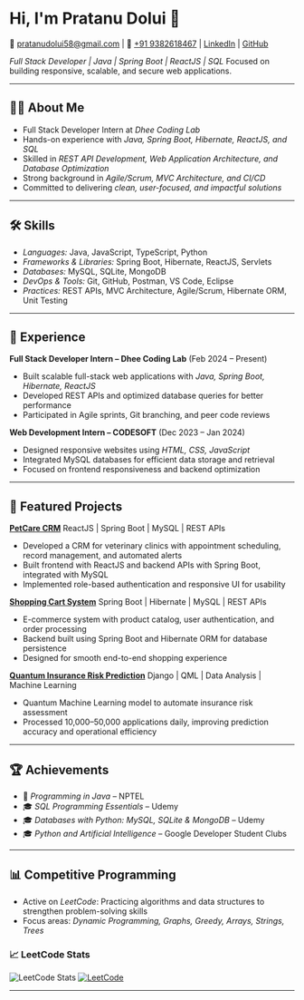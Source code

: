 # Hi, I'm Pratanu Dolui 👋

📧 [pratanudolui58@gmail.com](mailto:pratanudolui58@gmail.com) | 📱 [+91 9382618467](tel:+919382618467) | [LinkedIn](https://www.linkedin.com/in/pratanu-dolui-044761229) | [GitHub](https://github.com/Pratanudolui)

*Full Stack Developer | Java | Spring Boot | ReactJS | SQL*
Focused on building responsive, scalable, and secure web applications.

---

## 👨‍💻 About Me

* Full Stack Developer Intern at *Dhee Coding Lab*
* Hands-on experience with *Java, Spring Boot, Hibernate, ReactJS, and SQL*
* Skilled in *REST API Development, Web Application Architecture, and Database Optimization*
* Strong background in *Agile/Scrum, MVC Architecture, and CI/CD*
* Committed to delivering *clean, user-focused, and impactful solutions*

---

## 🛠 Skills

* *Languages:* Java, JavaScript, TypeScript, Python
* *Frameworks & Libraries:* Spring Boot, Hibernate, ReactJS, Servlets
* *Databases:* MySQL, SQLite, MongoDB
* *DevOps & Tools:* Git, GitHub, Postman, VS Code, Eclipse
* *Practices:* REST APIs, MVC Architecture, Agile/Scrum, Hibernate ORM, Unit Testing

---

## 💼 Experience

**Full Stack Developer Intern – Dhee Coding Lab** (Feb 2024 – Present)

* Built scalable full-stack web applications with *Java, Spring Boot, Hibernate, ReactJS*
* Developed REST APIs and optimized database queries for better performance
* Participated in Agile sprints, Git branching, and peer code reviews

**Web Development Intern – CODESOFT** (Dec 2023 – Jan 2024)

* Designed responsive websites using *HTML, CSS, JavaScript*
* Integrated MySQL databases for efficient data storage and retrieval
* Focused on frontend responsiveness and backend optimization

---

## 📌 Featured Projects

**[PetCare CRM](https://github.com/Pratanudolui)**
ReactJS | Spring Boot | MySQL | REST APIs

* Developed a CRM for veterinary clinics with appointment scheduling, record management, and automated alerts
* Built frontend with ReactJS and backend APIs with Spring Boot, integrated with MySQL
* Implemented role-based authentication and responsive UI for usability

**[Shopping Cart System](https://github.com/Pratanudolui)**
Spring Boot | Hibernate | MySQL | REST APIs

* E-commerce system with product catalog, user authentication, and order processing
* Backend built using Spring Boot and Hibernate ORM for database persistence
* Designed for smooth end-to-end shopping experience

**[Quantum Insurance Risk Prediction](https://github.com/Pratanudolui)**
Django | QML | Data Analysis | Machine Learning

* Quantum Machine Learning model to automate insurance risk assessment
* Processed 10,000–50,000 applications daily, improving prediction accuracy and operational efficiency

---

## 🏆 Achievements

* 🥇 *Programming in Java* – NPTEL
* 🎓 *SQL Programming Essentials* – Udemy
* 🎓 *Databases with Python: MySQL, SQLite & MongoDB* – Udemy
* 🎓 *Python and Artificial Intelligence* – Google Developer Student Clubs

---

## 📊 Competitive Programming

* Active on *LeetCode*: Practicing algorithms and data structures to strengthen problem-solving skills
* Focus areas: *Dynamic Programming, Graphs, Greedy, Arrays, Strings, Trees*

### 📈 LeetCode Stats

![LeetCode Stats](https://leetcard.jacoblin.cool/pratanudolui58?theme=dark\&font=Karma\&ext=heatmap)
[![LeetCode](https://img.shields.io/badge/LeetCode-000000?style=for-the-badge\&logo=LeetCode\&logoColor=yellow)](https://leetcode.com/pratanudolui58/)

---

